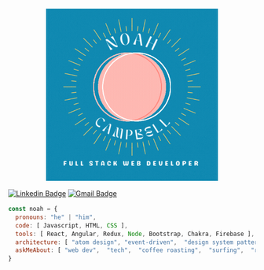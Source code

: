 <p align="center">
  <img src="images/NoahCampbellHeader.gif" width="350" height="auto" alt="animated" />
</p>

[![Linkedin Badge](https://img.shields.io/badge/-NoahlCampbell-blue?style=flat-square&logo=Linkedin&logoColor=white&link=https://www.linkedin.com/in/noah-l-campbell/)](https://www.linkedin.com/in/noah-l-campbell/)
[![Gmail Badge](https://img.shields.io/badge/-noahleecampbell@gmail.com-c14438?style=flat-square&logo=Gmail&logoColor=white&link=mailto:noahleecampbell@gmail.com)](mailto:noahleecampbell@gmail.com)

```javascript
const noah = {
  pronouns: "he" | "him",
  code: [ Javascript, HTML, CSS ],
  tools: [ React, Angular, Redux, Node, Bootstrap, Chakra, Firebase ],
  architecture: [ "atom design", "event-driven",  "design system pattern",  "single page animation" ],
  askMeAbout: [ "web dev",  "tech",  "coffee roasting",  "surfing",  "rock climbin ]
}
```
